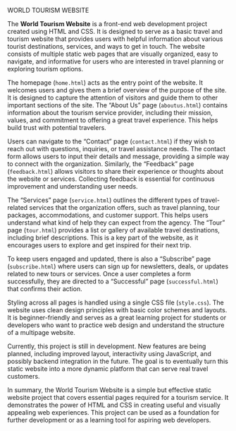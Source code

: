 WORLD TOURISM WEBSITE

The **World Tourism Website** is a front-end web development project created using HTML and CSS. It is designed to serve as a basic travel and tourism website that provides users with helpful information about various tourist destinations, services, and ways to get in touch. The website consists of multiple static web pages that are visually organized, easy to navigate, and informative for users who are interested in travel planning or exploring tourism options.

The homepage (`home.html`) acts as the entry point of the website. It welcomes users and gives them a brief overview of the purpose of the site. It is designed to capture the attention of visitors and guide them to other important sections of the site. The “About Us” page (`aboutus.html`) contains information about the tourism service provider, including their mission, values, and commitment to offering a great travel experience. This helps build trust with potential travelers.

Users can navigate to the “Contact” page (`contact.html`) if they wish to reach out with questions, inquiries, or travel assistance needs. The contact form allows users to input their details and message, providing a simple way to connect with the organization. Similarly, the “Feedback” page (`feedback.html`) allows visitors to share their experience or thoughts about the website or services. Collecting feedback is essential for continuous improvement and understanding user needs.

The “Services” page (`service.html`) outlines the different types of travel-related services that the organization offers, such as travel planning, tour packages, accommodations, and customer support. This helps users understand what kind of help they can expect from the agency. The “Tour” page (`tour.html`) provides a list or gallery of available travel destinations, including brief descriptions. This is a key part of the website, as it encourages users to explore and get inspired for their next trip.

To keep users engaged and updated, there is also a “Subscribe” page (`subscribe.html`) where users can sign up for newsletters, deals, or updates related to new tours or services. Once a user completes a form successfully, they are directed to a “Successful” page (`successful.html`) that confirms their action.

Styling across all pages is handled using a single CSS file (`style.css`). The website uses clean design principles with basic color schemes and layouts. It is beginner-friendly and serves as a great learning project for students or developers who want to practice web design and understand the structure of a multipage website.

Currently, this project is still in development. New features are being planned, including improved layout, interactivity using JavaScript, and possibly backend integration in the future. The goal is to eventually turn this static website into a more dynamic platform that can serve real travel customers.

In summary, the World Tourism Website is a simple but effective static website project that covers essential pages required for a tourism service. It demonstrates the power of HTML and CSS in creating useful and visually appealing web experiences. This project can be used as a foundation for further development or as a learning tool for aspiring web developers.



